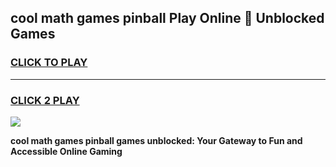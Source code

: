 
## cool math games pinball Play Online 👋 Unblocked Games
<h3>
<a href="https://news.freeplayer.one?title=cool_math_games_pinball&ref=17CMG">CLICK TO PLAY</a></h3>
<hr>

<h3>
<a href="https://news.freeplayer.one?title=cool_math_games_pinball&ref=17CMG">CLICK 2 PLAY</a>
  
</h3>

<a href="https://news.freeplayer.one?title=cool_math_games_pinball&ref=17CMG/"><img src="https://clearcache.store/games.png"></a>


**cool math games pinball games unblocked: Your Gateway to Fun and Accessible Online Gaming**
